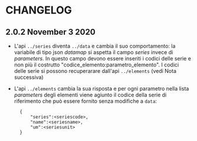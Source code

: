 CHANGELOG
=========
## 2.0.2 November 3 2020
- L'api `../series` diventa `../data` e cambia il suo comportamento: la variabile di tipo json  _datamap_ si aspetta il campo _series_ invece di _parameters_. In questo campo devono essere inseriti i codici delle serie e non più il costrutto "codice_elemento:parametro_elemento". I codici delle serie si possono recuperarare dall'api `../elements` (vedi Nota successiva)
- L'api `../elements` cambia la sua risposta e per ogni parametro nella lista _parameters_ degli elementi viene agiunto il codice della serie di riferimento che può essere fornito senza modifiche a `data`:

        {
            "series":<seriescode>,
            "name":<seriesname>,
            "um":<seriesunit>
        }
